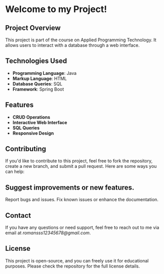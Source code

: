 # **Welcome to my Project!**

## **Project Overview**
This project is part of the course on Applied Programming Technology. It allows users to interact with a database through a web interface. 

## **Technologies Used**

- **Programming Language**: Java
- **Markup Language**: HTML
- **Database Queries**: SQL 
- **Framework**: Spring Boot

## **Features**

- **CRUD Operations**
- **Interactive Web Interface**
- **SQL Queries**
- **Responsive Design**

## **Contributing**
If you'd like to contribute to this project, feel free to fork the repository, create a new branch, and submit a pull request. Here are some ways you can help:

## **Suggest improvements or new features.**
Report bugs and issues.
Fix known issues or enhance the documentation.

## **Contact**
If you have any questions or need support, feel free to reach out to me via email at _romansss12345678@gmail.com_.

## **License**
This project is open-source, and you can freely use it for educational purposes. Please check the repository for the full license details.
